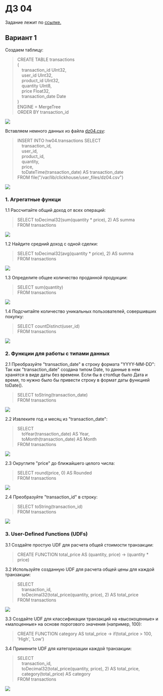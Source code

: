 # ДЗ 04  
Задание лежит по [ссылке.](https://docs.google.com/document/d/1hHqRv7lUUDmDkhzXrd0GIx7deF9Ez4mKpoYzHtDjoqQ/edit)  
## Вариант 1  
Создаем таблицу:  
>CREATE TABLE transactions  
(  
    &emsp;transaction_id UInt32,  
    &emsp;user_id UInt32,  
    &emsp;product_id UInt32,  
    &emsp;quantity UInt8,  
    &emsp;price Float32,  
    &emsp;transaction_date Date  
)  
ENGINE = MergeTree  
ORDER BY transaction_id

![](https://github.com/oslavgorod/Clickhouse-2024/blob/main/DZ04/img/001.png)  
  
Вставляем немного данных из файла [dz04.csv](https://github.com/oslavgorod/Clickhouse-2024/blob/main/DZ04/dz04.csv):  
>INSERT INTO hw04.transactions SELECT  
    &emsp;transaction_id,  
    &emsp;user_id,  
    &emsp;product_id,  
    &emsp;quantity,  
    &emsp;price,  
    &emsp;toDateTime(transaction_date) AS transaction_date  
FROM file("/var/lib/clickhouse/user_files/dz04.csv")

![](https://github.com/oslavgorod/Clickhouse-2024/blob/main/DZ04/img/002.png)  

### 1. Агрегатные функци  
1.1 Рассчитайте общий доход от всех операций:  
>SELECT toDecimal32(sum(quantity * price), 2) AS summa  
FROM transactions

![](https://github.com/oslavgorod/Clickhouse-2024/blob/main/DZ04/img/003.png)  
  
1.2 Найдите средний доход с одной сделки:  
>SELECT toDecimal32(avg(quantity * price), 2) AS summa  
FROM transactions

![](https://github.com/oslavgorod/Clickhouse-2024/blob/main/DZ04/img/004.png)
  
1.3 Определите общее количество проданной продукции:  
>SELECT sum(quantity)  
FROM transactions

![](https://github.com/oslavgorod/Clickhouse-2024/blob/main/DZ04/img/005.png)
 
1.4 Подсчитайте количество уникальных пользователей, совершивших покупку:  
>SELECT countDistinct(user_id)  
FROM transactions

![](https://github.com/oslavgorod/Clickhouse-2024/blob/main/DZ04/img/006.png)  
  
### 2. Функции для работы с типами данных  
2.1 Преобразуйте "transaction_date" в строку формата "YYYY-MM-DD":  
Так как "transaction_date" создана типом Date, то данные в нем хранятся в виде даты без времени. Если бы в столбце было Дата и время, то нужно было бы привести строку в формат даты функцией toDate().  
>SELECT toString(transaction_date)  
FROM transactions  

![](https://github.com/oslavgorod/Clickhouse-2024/blob/main/DZ04/img/007.png)  
  
2.2 Извлеките год и месяц из "transaction_date":  
>SELECT  
    &emsp;toYear(transaction_date) AS Year,  
    &emsp;toMonth(transaction_date) AS Month  
FROM transactions

![](https://github.com/oslavgorod/Clickhouse-2024/blob/main/DZ04/img/008.png)  
  
2.3 Округлите "price" до ближайшего целого числа:  
>SELECT round(price, 0) AS Rounded  
FROM transactions
  
![](https://github.com/oslavgorod/Clickhouse-2024/blob/main/DZ04/img/009.png)  
  
2.4 Преобразуйте "transaction_id" в строку:  
>SELECT toString(transaction_id)  
FROM transactions

![](https://github.com/oslavgorod/Clickhouse-2024/blob/main/DZ04/img/010.png)  
  
### 3. User-Defined Functions (UDFs)  
3.1 Создайте простую UDF для расчета общей стоимости транзакции:  
>CREATE FUNCTION total_price AS (quantity, price) -> (quantity * price)
  
3.2 Используйте созданную UDF для расчета общей цены для каждой транзакции:  
>SELECT  
    &emsp;transaction_id,  
    &emsp;toDecimal32(total_price(quantity, price), 2) AS total_price  
FROM transactions

![](https://github.com/oslavgorod/Clickhouse-2024/blob/main/DZ04/img/011.png)  
  
3.3 Создайте UDF для классификации транзакций на «высокоценные» и «малоценные» на основе порогового значения (например, 100):  
>CREATE FUNCTION category AS total_price -> if(total_price > 100, 'High', 'Low')  
  
3.4 Примените UDF для категоризации каждой транзакции:  
>SELECT  
    &emsp;transaction_id,  
    &emsp;toDecimal32(total_price(quantity, price), 2) AS total_price,  
    &emsp;category(total_price) AS category  
FROM transactions  
  
![](https://github.com/oslavgorod/Clickhouse-2024/blob/main/DZ04/img/012.png)  
